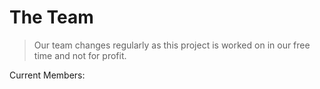 # The Team

> Our team changes regularly as this project is worked on in our free time and not for profit.

Current Members:

<assistant-apps-team-list />